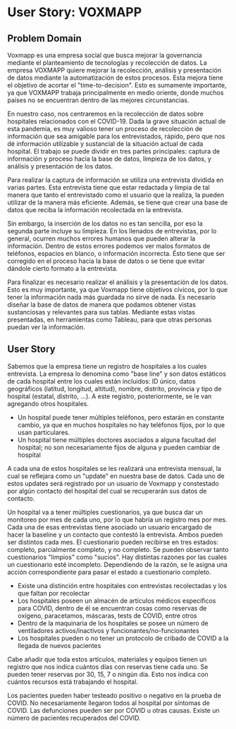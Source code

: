 # User Story: VOXMAPP

## Problem Domain

Voxmapp es una empresa social que busca mejorar la governancia mediante el planteamiento de tecnologías y recolección de datos. La empresa VOXMAPP quiere mejorar la recolección, análisis y presentación de datos mediante la automatización de estos procesos. Esta mejora tiene el objetivo de acortar el "time-to-decision". Esto es sumamente importante, ya que VOXMAPP trabaja principalmente en medio oriente, donde muchos países no se encuentran dentro de las mejores circunstancias.

En nuestro caso, nos centraremos en la recolección de datos sobre hospitales relacionados con el COVID-19. Dada la grave situación actual de esta pandemia, es muy valioso tener un proceso de recolección de información que sea amigable para los entrevistados, rápido, pero que nos dé información utilizable y sustancial de la situación actual de cada hospital. El trabajo se puede dividir en tres partes principales: captura de información y proceso hacia la base de datos, limpieza de los datos, y análisis y presentación de los datos.

Para realizar la captura de información se utiliza una entrevista dividida en varias partes. Esta entrevista tiene que estar redactada y limpia de tal manera que tanto el entrevistado como el usuario que la realiza, la pueden utilizar de la manera más eficiente. Además, se tiene que crear una base de datos que reciba la información recolectada en la entrevista.

Sin embargo, la inserción de los datos no es tan sencilla, por eso la segunda parte incluye su limpieza. En los llenados de entrevistas, por lo general, ocurren muchos errores humanos que pueden alterar la información. Dentro de estos errores podemos ver malos formatos de teléfonos, espacios en blanco, o información incorrecta. Ésto tiene que ser corregido en el proceso hacia la base de datos o se tiene que evitar dándole cierto formato a la entrevista.

Para finalizar es necesario realizar el análisis y la presentación de los datos. Esto es muy importante, ya que Voxmapp tiene objetivos cívicos, por lo que tener la información nada más guardada no sirve de nada. Es necesario diseñar la base de datos de manera que podamos obtener vistas sustanciosas y relevantes para sus tablas. Mediante estas vistas presentadas, en herramientas como Tableau, para que otras personas puedan ver la información.

## User Story

Sabemos que la empresa tiene un registro de hospitales a los cuales entrevista. La empresa lo denomina como "base line" y son datos estáticos de cada hospital entre los cuales
están incluidos: ID único, datos geográficos (latitud, longitud, altitud), nombre, distrito, provincia y tipo de hospital (estatal, distrito, ...). A este registro, posteriormente, se le van agregando otros hospitales.
* Un hospital puede tener múltiples teléfonos, pero estarán en constante cambio, ya que en muchos hospitales no hay teléfonos fijos, por lo que usan particulares.
* Un hospital tiene múltiples doctores asociados a alguna facultad del hospital; no son necesariamente fijos de alguna y pueden cambiar de hospital

A cada una de estos hospitales se les realizará una entrevista mensual, la cual se reflejara como un "update" en nuestra base de datos. Cada uno de estos updates será registrado por un usuario de Voxmapp y constestado por algún contacto del hospital del cual se recuperarán sus datos de contacto.

Un hospital va a tener múltiples cuestionarios, ya que busca dar un monitoreo por mes de cada uno, por lo que habría un registro mes por mes. Cada una de esas entrevistas tiene asociado un usuario encargado de hacer la baseline y un contacto que contestó la entrevista. Ambos pueden ser distintos cada mes. El cuestionario pueden recibirse en tres estados: completo, parcialmente completo, y no completo. Se pueden observar tanto cuestionarios "limpios" como "sucios". Hay distintas razones por las cuales un cuestionario esté incompleto. Dependiendo de la razón, se le asigna una acción correspondiente para pasar el estado a cuestionario completo.
 * Existe una distinción entre hospitales con entrevistas recolectadas y los que faltan por recolectar
 * Los hospitales poseen un almacén de artículos médicos específicos para COVID, dentro de él se encuentran cosas como reservas de oxígeno, paracetamos, máscaras, tests de COVID, entre otros
 * Dentro de la maquinaria de los hospitales se posee un número de ventiladores activos/inactivos y funcionantes/no-funcionantes
 * Los hospitales pueden o no tener un protocolo de cribado de COVID a la llegada de nuevos pacientes

Cabe añadir que toda estos artículos, materiales y equipos tienen un registro que nos indica cuántos días con reservas tiene cada uno. Se pueden tener reservas por 30, 15, 7 o
ningún día. Esto nos indica con cuántos recursos está trabajando el hospital.

Los pacientes pueden haber testeado positivo o negativo en la prueba de COVID. No necesariamente llegaron todos al hospital por síntomas de COVID. Las defunciones pueden ser por 
COVID u otras causas. Existe un número de pacientes recuperados del COVID.
